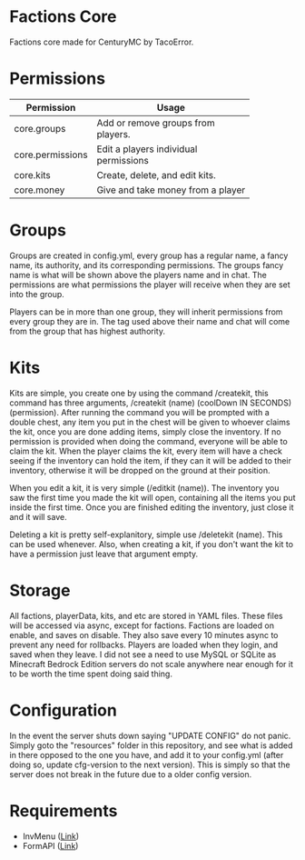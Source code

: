# Factions Core

Factions core made for CenturyMC by TacoError.

# Permissions

| Permission  | Usage                                     |
|-------------|-------------------------------------------|
| core.groups | Add or remove groups from<br/>players.    |
|core.permissions| Edit a players individual<br/>permissions |
|core.kits| Create, delete, and edit kits.            |
|core.money|Give and take money from a player|

# Groups

Groups are created in config.yml, every group has a regular name, 
a fancy name, its authority, and its corresponding permissions.
The groups fancy name is what will be shown above the players
name and in chat. The permissions are what permissions the player
will receive when they are set into the group. 

Players can be in more than one group, they will inherit permissions
from every group they are in. The tag used above their name and chat
will come from the group that has highest authority.

# Kits

Kits are simple, you create one by using the command
/createkit, this command has three arguments,
/createkit (name) (coolDown IN SECONDS) (permission). After running the command
you will be prompted with a double chest, any item you put in the chest
will be given to whoever claims the kit, once you are done
adding items, simply close the inventory. If no permission is provided 
when doing the command, everyone will be able to claim the kit.
When the player claims the kit, every item will have a check seeing
if the inventory can hold the item, if they can it will be added to their
inventory, otherwise it will be dropped on the ground at their position.

When you edit a kit, it is very simple (/editkit (name)). The inventory you saw the first
time you made the kit will open, containing all the items you put inside the first time.
Once you are finished editing the inventory, just close it and it will
save.

Deleting a kit is pretty self-explanitory, simple use /deletekit (name). This can be used whenever.
Also, when creating a kit, if you don't want the kit to have a permission just leave that argument empty.

# Storage

All factions, playerData, kits, and etc are stored in YAML files. 
These files will be accessed via async, except for factions. Factions
are loaded on enable, and saves on disable. They also save
every 10 minutes async to prevent any need for rollbacks. Players
are loaded when they login, and saved when they leave. I did not see
a need to use MySQL or SQLite as Minecraft Bedrock Edition servers
do not scale anywhere near enough for it to be worth the time spent
doing said thing.

# Configuration

In the event the server shuts down saying "UPDATE CONFIG" do not panic. Simply goto the
"resources" folder in this repository, and see what is added in there opposed to the one you have, 
and add it to your config.yml (after doing so, update cfg-version to the next version). This is simply so that the server does not break in the future due to a
older config version.

# Requirements

- InvMenu ([Link](https://github.com/Muqsit/InvMenu))
- FormAPI ([Link](https://github.com/jojoe77777/FormAPI))

